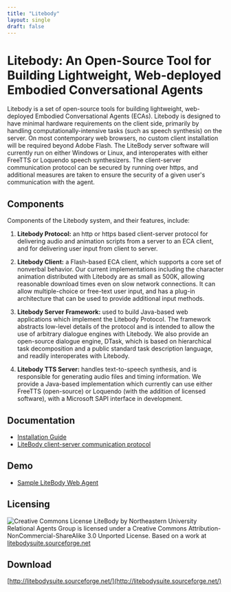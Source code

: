 ```yaml
---
title: "Litebody"
layout: single
draft: false
---
```


Litebody: An Open-Source Tool for Building Lightweight, Web-deployed Embodied Conversational Agents
=======

Litebody is a set of open-source tools for building lightweight, web-deployed Embodied Conversational Agents (ECAs). Litebody is designed to have minimal hardware requirements on the client side, primarily by handling computationally-intensive tasks (such as speech synthesis) on the server. On most contemporary web browsers, no custom client installation will be required beyond Adobe Flash. The LiteBody server software will currently run on either Windows or Linux, and interoperates with either FreeTTS or Loquendo speech synthesizers. The client-server communication protocol can be secured by running over https, and additional measures are taken to ensure the security of a given user's communication with the agent. 

Components
----
Components of the Litebody system, and their features, include: 
1. **Litebody Protocol:** an http or https based client-server protocol for delivering audio and animation scripts from a server to an ECA client, and for delivering user input from client to server.

2. **Litebody Client:** a Flash-based ECA client, which supports a core set of nonverbal behavior. Our current implementations including the character animation distributed with Litebody are as small as 500K, allowing reasonable download times even on slow network connections. It can allow multiple-choice or free-text user input, and has a plug-in architecture that can be used to provide additional input methods.

3. **Litebody Server Framework:** used to build Java-based web applications which implement the Litebody Protocol. The framework abstracts low-level details of the protocol and is intended to allow the use of arbitrary dialogue engines with Litebody. We also provide an open-source dialogue engine, DTask, which is based on hierarchical task decomposition and a public standard task description language, and readily interoperates with Litebody.

4. **Litebody TTS Server:** handles text-to-speech synthesis, and is responsible for generating audio files and timing information. We provide a Java-based implementation which currently can use either FreeTTS (open-source) or Loquendo (with the addition of licensed software), with a Microsoft SAPI interface in development.

Documentation
----
- [Installation Guide](./installation/)
- [LiteBody client-server communication protocol](./protocol/)

Demo
----
- [Sample LiteBody Web Agent](../)

Licensing 
-----
![Creative Commons License](http://i.creativecommons.org/l/by-nc-sa/3.0/88x31.png) LiteBody by Northeastern University Relational Agents Group  is licensed under a Creative Commons Attribution-NonCommercial-ShareAlike 3.0 Unported License. Based on a work at [litebodysuite.sourceforge.net](http://litebodysuite.sourceforge.net)


Download
-------

[http://litebodysuite.sourceforge.net/](http://litebodysuite.sourceforge.net/)


